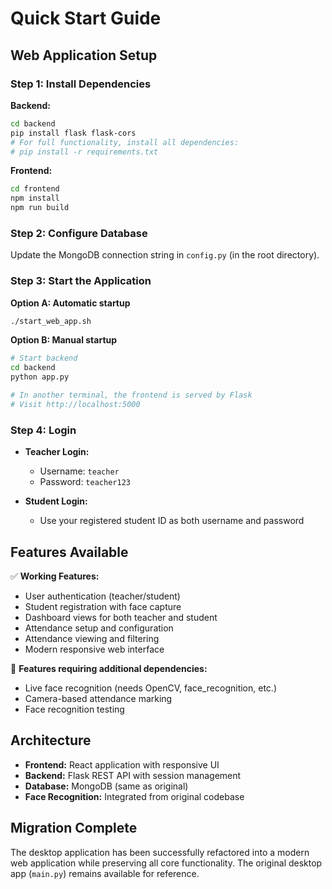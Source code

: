 # Quick Start Guide

## Web Application Setup

### Step 1: Install Dependencies

**Backend:**
```bash
cd backend
pip install flask flask-cors
# For full functionality, install all dependencies:
# pip install -r requirements.txt
```

**Frontend:**
```bash
cd frontend
npm install
npm run build
```

### Step 2: Configure Database

Update the MongoDB connection string in `config.py` (in the root directory).

### Step 3: Start the Application

**Option A: Automatic startup**
```bash
./start_web_app.sh
```

**Option B: Manual startup**
```bash
# Start backend
cd backend
python app.py

# In another terminal, the frontend is served by Flask
# Visit http://localhost:5000
```

### Step 4: Login

- **Teacher Login:**
  - Username: `teacher`
  - Password: `teacher123`
  
- **Student Login:**
  - Use your registered student ID as both username and password

## Features Available

✅ **Working Features:**
- User authentication (teacher/student)
- Student registration with face capture
- Dashboard views for both teacher and student
- Attendance setup and configuration
- Attendance viewing and filtering
- Modern responsive web interface

🚧 **Features requiring additional dependencies:**
- Live face recognition (needs OpenCV, face_recognition, etc.)
- Camera-based attendance marking
- Face recognition testing

## Architecture

- **Frontend:** React application with responsive UI
- **Backend:** Flask REST API with session management
- **Database:** MongoDB (same as original)
- **Face Recognition:** Integrated from original codebase

## Migration Complete

The desktop application has been successfully refactored into a modern web application while preserving all core functionality. The original desktop app (`main.py`) remains available for reference.